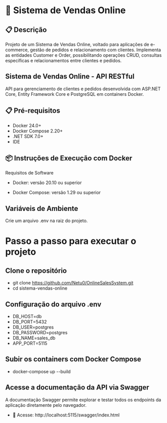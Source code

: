 # 🛒 Sistema de Vendas Online

## 📋 Descrição
Projeto de um Sistema de Vendas Online, voltado para aplicações de e-commerce, gestão de pedidos e relacionamento com clientes. Implementa as entidades Customer e Order, possibilitando operações CRUD, consultas específicas e relacionamentos entre clientes e pedidos.

## Sistema de Vendas Online - API RESTful

API para gerenciamento de clientes e pedidos desenvolvida com ASP.NET Core, Entity Framework Core e PostgreSQL em containers Docker.

## 📋 Pré-requisitos

- Docker 24.0+
- Docker Compose 2.20+
- .NET SDK 7.0+
- IDE 

## 📦 Instruções de Execução com Docker
Requisitos de Software
- Docker: versão 20.10 ou superior

- Docker Compose: versão 1.29 ou superior

## Variáveis de Ambiente
Crie um arquivo .env na raiz do projeto.

# Passo a passo para executar o projeto

## Clone o repositório
- git clone https://github.com/Netu0/OnlineSalesSystem.git
- cd sistema-vendas-online

## Configuração do arquivo .env

- DB_HOST=db
- DB_PORT=5432
- DB_USER=postgres
- DB_PASSWORD=postgres
- DB_NAME=sales_db
- APP_PORT=5115

## Subir os containers com Docker Compose
- docker-compose up --build

## Acesse a documentação da API via Swagger
A documentação Swagger permite explorar e testar todos os endpoints da aplicação diretamente pelo navegador.
- 🔗 Acesse: http://localhost:5115/swagger/index.html




